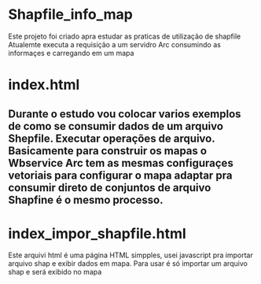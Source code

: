 # Shapfile_info_map
Este projeto foi criado apra estudar as praticas de utilização de shapfile
Atualemte executa a requisição a um servidro Arc consumindo as informaçes e carregando em um mapa
# index.html
Durante o estudo vou colocar varios exemplos de como se consumir dados de um arquivo Shepfile.
Executar operações  de arquivo. 
Basicamente para construir os mapas o Wbservice Arc tem as mesmas configuraçes vetoriais para configurar o mapa adaptar pra consumir direto de conjuntos de arquivo Shapfine é o mesmo processo.
---

# index_impor_shapfile.html
Este arquivi html é uma página HTML simpples, usei javascript pra importar arquivo shap e exibir dados em mapa. 
Para usar é só importar um arquivo shap e será exibido no mapa
